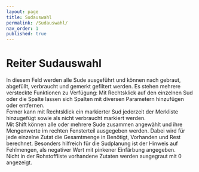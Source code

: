 ```yaml
---
layout: page
title: Sudauswahl
permalink: /Sudauswahl/
nav_order: 1
published: true
---
```


# Reiter Sudauswahl

In diesem Feld werden alle Sude ausgeführt und können nach gebraut, abgefüllt, verbraucht und gemerkt gefiltert werden. Es stehen mehrere versteckte Funktionen zu Verfügung: 
Mit Rechtsklick auf den einzelnen Sud oder die Spalte lassen sich Spalten mit diversen Parametern hinzufügen oder entfernen.  
Ferner kann mit Rechtsklick ein markierter Sud jederzeit der Merkliste hinzugefügt sowie als nicht verbraucht markiert werden.  
Mit Shift können alle oder mehrere Sude zusammen angewählt und ihre Mengenwerte im rechten Fensterteil ausgegeben werden. Dabei wird für jede einzelne Zutat die Gesamtmenge in Benötigt, Vorhanden und Rest berechnet. Besonders hilfreich für die Sudplanung ist der Hinweis auf Fehlmengen, als negativer Wert mit pinkener Einfärbung angegeben.  
Nicht in der Rohstoffliste vorhandene Zutaten werden ausgegraut mit 0 angezeigt. 

